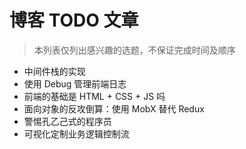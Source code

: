 # 博客 TODO 文章
> 本列表仅列出感兴趣的选题，不保证完成时间及顺序

- 中间件栈的实现
- 使用 Debug 管理前端日志
- 前端的基础是 HTML + CSS + JS 吗
- 面向对象的反攻倒算：使用 MobX 替代 Redux
- 警惕孔乙己式的程序员
- 可视化定制业务逻辑控制流
